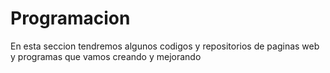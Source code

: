 # Programacion

En esta seccion tendremos algunos codigos y repositorios de paginas web y programas que vamos creando y mejorando
